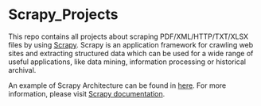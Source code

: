 # Scrapy_Projects
This repo contains all projects about scraping PDF/XML/HTTP/TXT/XLSX files by using [Scrapy](https://scrapy.org/). Scrapy is an application framework for crawling web sites and extracting structured data which can be used for a wide range of useful applications, like data mining, information processing or historical archival.

An example of Scrapy Architecture can be found in [here](https://github.com/jasonjang714/HPFB_Scrapy_Projects/tree/master/superscrapy). For more information, please visit [Scrapy documentation](https://docs.scrapy.org/en/latest/index.html).
